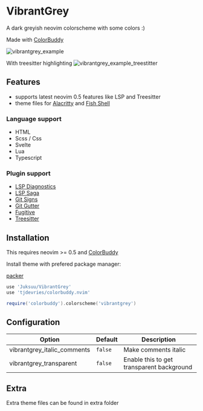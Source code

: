 # VibrantGrey

A dark greyish neovim colorscheme with some colors :)

Made with [ColorBuddy](https://github.com/tjdevries/colorbuddy.nvim)

![vibrantgrey_example](https://user-images.githubusercontent.com/32743062/119262676-b8112100-bbe4-11eb-850c-1d1cb3b0603b.png)

With treesitter highlighting
![vibrantgrey_example_treestitter](https://user-images.githubusercontent.com/32743062/119265061-07a81a80-bbee-11eb-91ba-b5008fedd243.png)


## Features

 + supports latest neovim 0.5 features like LSP and Treesitter
 + theme files for [Alacritty](https://github.com/alacritty/alacritty) and [Fish Shell](https://github.com/fish-shell/fish-shell)

### Language support

 + HTML
 + Scss / Css
 + Svelte
 + Lua
 + Typescript

### Plugin support

 + [LSP Diagnostics](https://neovim.io/doc/user/lsp.html)
 + [LSP Saga](https://github.com/glepnir/lspsaga.nvim)
 + [Git Signs](https://github.com/lewis6991/gitsigns.nvim)
 + [Git Gutter](https://github.com/airblade/vim-gitgutter)
 + [Fugitive](https://github.com/tpope/vim-fugitive)
 + [Treesitter](https://github.com/nvim-treesitter/nvim-treesitter)

## Installation

This requires neovim >= 0.5 and [ColorBuddy](https://github.com/tjdevries/colorbuddy.nvim)


Install theme with prefered package manager:

[packer](https://github.com/wbthomason/packer.nvim)

```lua
use 'Juksuu/VibrantGrey'
use 'tjdevries/colorbuddy.nvim'
```

```lua
require('colorbuddy').colorscheme('vibrantgrey')
```

## Configuration

| Option                        |  Default  | Description                                                    |
|-------------------------------|-----------|----------------------------------------------------------------|
| vibrantgrey_italic_comments   |  `false`  | Make comments italic                                           |
| vibrantgrey_transparent       |  `false`  | Enable this to get transparent background                      |

## Extra

Extra theme files can be found in extra folder
